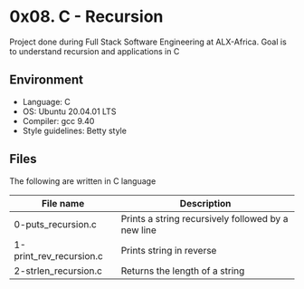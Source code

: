 # 0x08. C - Recursion
Project done during Full Stack Software Engineering at ALX-Africa. Goal is to understand recursion and applications in C

## Environment
* Language: C
* OS: Ubuntu 20.04.01 LTS
* Compiler: gcc 9.40
* Style guidelines: Betty style

## Files
The following are written in C language

File name | Description
 --- | ---
0-puts_recursion.c | Prints a string recursively followed by a new line
1-print_rev_recursion.c | Prints string in reverse
2-strlen_recursion.c | Returns the length of a string
